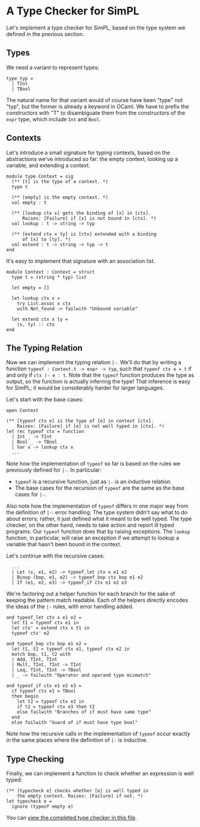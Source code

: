 # A Type Checker for SimPL

Let's implement a type checker for SimPL, based on
the type system we defined in the previous section.

## Types

We need a variant to represent types:
```
type typ =
  | TInt
  | TBool
```
The natural name for that variant would of course have been
"type" not "typ", but the former is already a keyword in OCaml.
We have to prefix the constructors with "T" to disambiguate
them from the constructors of the `expr` type, which include
`Int` and `Bool`.

## Contexts

Let's introduce a small signature for typing contexts, 
based on the abstractions we've introduced so far:
the empty context, looking up a variable, and extending
a context.
```
module type Context = sig
  (** [t] is the type of a context. *)
  type t

  (** [empty] is the empty context. *)
  val empty : t

  (** [lookup ctx x] gets the binding of [x] in [ctx]. 
      Raises: [Failure] if [x] is not bound in [ctx]. *) 
  val lookup : t -> string -> typ

  (** [extend ctx x ty] is [ctx] extended with a binding
      of [x] to [ty]. *)
  val extend : t -> string -> typ -> t
end
```

It's easy to implement that signature with an association list.
```
module Context : Context = struct
  type t = (string * typ) list

  let empty = []

  let lookup ctx x =
    try List.assoc x ctx
    with Not_found -> failwith "Unbound variable"

  let extend ctx x ty =
    (x, ty) :: ctx
end
```

## The Typing Relation

Now we can implement the typing relation `|-`.  We'll do that
by writing a function `typeof : Context.t -> expr -> typ`,
such that `typeof ctx e = t` if and only if `ctx |- e : t`.
Note that the `typeof` function produces the type as output,
so the function is actually inferring the type!
That inference is easy for SimPL; it would be considerably harder 
for larger languages.

Let's start with the base cases:
```
open Context

(** [typeof ctx e] is the type of [e] in context [ctx]. 
    Raises: [Failure] if [e] is not well typed in [ctx]. *)
let rec typeof ctx = function
  | Int _ -> TInt
  | Bool _ -> TBool
  | Var x -> lookup ctx x
  ...
```

Note how the implementation of `typeof` so far is based on the rules 
we previously defined for `|-`.  In particular:

* `typeof` is a recursive function, just as `|-` is an inductive relation.
* The base cases for the recursion of `typeof` are the same as
  the base cases for `|-`.
  
Also note how the implementation of `typeof` differs in one major
way from the definition of `|-`:  error handling.  The type system
didn't say what to do about errors; rather, it just defined what
it meant to be well typed.  The type checker, on the other hand,
needs to take action and report ill typed programs.  Our `typeof`
function does that by raising exceptions.  The `lookup` function,
in particular, will raise an exception if we attempt to lookup
a variable that hasn't been bound in the context.

Let's continue with the recursive cases:
```
  ...
  | Let (x, e1, e2) -> typeof_let ctx x e1 e2
  | Binop (bop, e1, e2) -> typeof_bop ctx bop e1 e2
  | If (e1, e2, e3) -> typeof_if ctx e1 e2 e3
```

We're factoring out a helper function for each branch for the sake
of keeping the pattern match readable.  Each of the helpers
directly encodes the ideas of the `|-` rules, with error handling
added.

```
and typeof_let ctx x e1 e2 = 
  let t1 = typeof ctx e1 in
  let ctx' = extend ctx x t1 in
  typeof ctx' e2

and typeof_bop ctx bop e1 e2 =
  let t1, t2 = typeof ctx e1, typeof ctx e2 in
  match bop, t1, t2 with
  | Add, TInt, TInt 
  | Mult, TInt, TInt -> TInt
  | Leq, TInt, TInt -> TBool
  | _ -> failwith "Operator and operand type mismatch"

and typeof_if ctx e1 e2 e3 =
  if typeof ctx e1 = TBool 
  then begin
    let t2 = typeof ctx e2 in
    if t2 = typeof ctx e3 then t2
    else failwith "Branches of if must have same type"
  end
  else failwith "Guard of if must have type bool"
```
  
Note how the recursive calls in the implementation of `typeof` occur
exactly in the same places where the definition of `|-` is
inductive.

## Type Checking

Finally, we can implement a function to check whether an
expression is well typed:

```
(** [typecheck e] checks whether [e] is well typed in
    the empty context. Raises: [Failure] if not. *)
let typecheck e =
  ignore (typeof empty e)
```

You can <a href="/interp/simpl/main.ml" target="_blank">
view the completed type checker in this file</a>.
